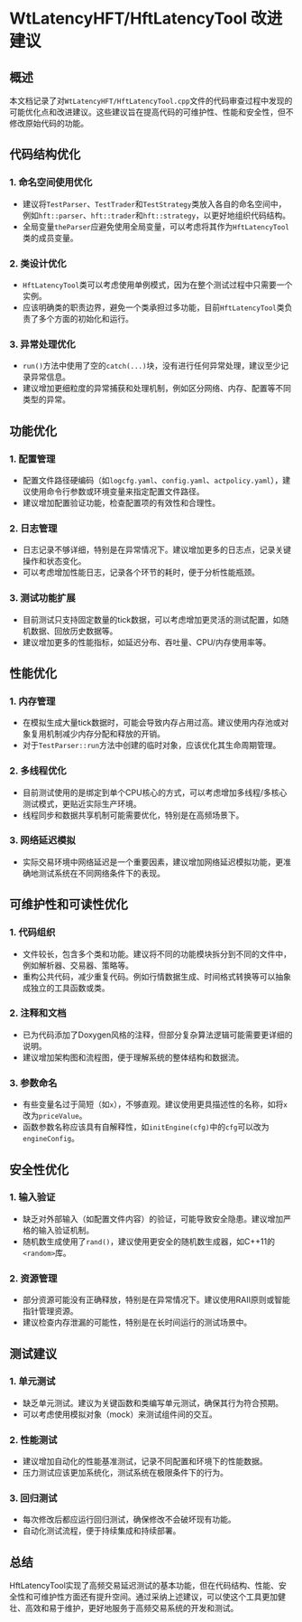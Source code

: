 # WtLatencyHFT/HftLatencyTool 改进建议

## 概述
本文档记录了对`WtLatencyHFT/HftLatencyTool.cpp`文件的代码审查过程中发现的可能优化点和改进建议。这些建议旨在提高代码的可维护性、性能和安全性，但不修改原始代码的功能。

## 代码结构优化

### 1. 命名空间使用优化
- 建议将`TestParser`、`TestTrader`和`TestStrategy`类放入各自的命名空间中，例如`hft::parser`、`hft::trader`和`hft::strategy`，以更好地组织代码结构。
- 全局变量`theParser`应避免使用全局变量，可以考虑将其作为`HftLatencyTool`类的成员变量。

### 2. 类设计优化
- `HftLatencyTool`类可以考虑使用单例模式，因为在整个测试过程中只需要一个实例。
- 应该明确类的职责边界，避免一个类承担过多功能，目前`HftLatencyTool`类负责了多个方面的初始化和运行。

### 3. 异常处理优化
- `run()`方法中使用了空的`catch(...)`块，没有进行任何异常处理，建议至少记录异常信息。
- 建议增加更细粒度的异常捕获和处理机制，例如区分网络、内存、配置等不同类型的异常。

## 功能优化

### 1. 配置管理
- 配置文件路径硬编码（如`logcfg.yaml`、`config.yaml`、`actpolicy.yaml`），建议使用命令行参数或环境变量来指定配置文件路径。
- 建议增加配置验证功能，检查配置项的有效性和合理性。

### 2. 日志管理
- 日志记录不够详细，特别是在异常情况下。建议增加更多的日志点，记录关键操作和状态变化。
- 可以考虑增加性能日志，记录各个环节的耗时，便于分析性能瓶颈。

### 3. 测试功能扩展
- 目前测试只支持固定数量的tick数据，可以考虑增加更灵活的测试配置，如随机数据、回放历史数据等。
- 建议增加更多的性能指标，如延迟分布、吞吐量、CPU/内存使用率等。

## 性能优化

### 1. 内存管理
- 在模拟生成大量tick数据时，可能会导致内存占用过高。建议使用内存池或对象复用机制减少内存分配和释放的开销。
- 对于`TestParser::run`方法中创建的临时对象，应该优化其生命周期管理。

### 2. 多线程优化
- 目前测试使用的是绑定到单个CPU核心的方式，可以考虑增加多线程/多核心测试模式，更贴近实际生产环境。
- 线程同步和数据共享机制可能需要优化，特别是在高频场景下。

### 3. 网络延迟模拟
- 实际交易环境中网络延迟是一个重要因素，建议增加网络延迟模拟功能，更准确地测试系统在不同网络条件下的表现。

## 可维护性和可读性优化

### 1. 代码组织
- 文件较长，包含多个类和功能。建议将不同的功能模块拆分到不同的文件中，例如解析器、交易器、策略等。
- 重构公共代码，减少重复代码。例如行情数据生成、时间格式转换等可以抽象成独立的工具函数或类。

### 2. 注释和文档
- 已为代码添加了Doxygen风格的注释，但部分复杂算法逻辑可能需要更详细的说明。
- 建议增加架构图和流程图，便于理解系统的整体结构和数据流。

### 3. 参数命名
- 有些变量名过于简短（如`x`），不够直观。建议使用更具描述性的名称，如将`x`改为`priceValue`。
- 函数参数名称应该具有自解释性，如`initEngine(cfg)`中的`cfg`可以改为`engineConfig`。

## 安全性优化

### 1. 输入验证
- 缺乏对外部输入（如配置文件内容）的验证，可能导致安全隐患。建议增加严格的输入验证机制。
- 随机数生成使用了`rand()`，建议使用更安全的随机数生成器，如C++11的`<random>`库。

### 2. 资源管理
- 部分资源可能没有正确释放，特别是在异常情况下。建议使用RAII原则或智能指针管理资源。
- 建议检查内存泄漏的可能性，特别是在长时间运行的测试场景中。

## 测试建议

### 1. 单元测试
- 缺乏单元测试。建议为关键函数和类编写单元测试，确保其行为符合预期。
- 可以考虑使用模拟对象（mock）来测试组件间的交互。

### 2. 性能测试
- 建议增加自动化的性能基准测试，记录不同配置和环境下的性能数据。
- 压力测试应该更加系统化，测试系统在极限条件下的行为。

### 3. 回归测试
- 每次修改后都应运行回归测试，确保修改不会破坏现有功能。
- 自动化测试流程，便于持续集成和持续部署。

## 总结
HftLatencyTool实现了高频交易延迟测试的基本功能，但在代码结构、性能、安全性和可维护性方面还有提升空间。通过采纳上述建议，可以使这个工具更加健壮、高效和易于维护，更好地服务于高频交易系统的开发和测试。
